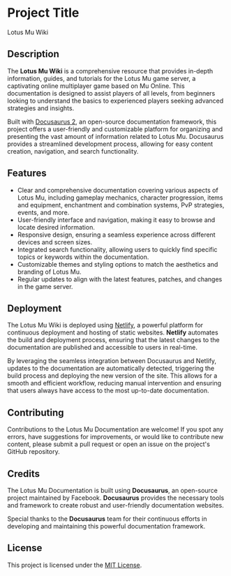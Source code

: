 # Project Title

Lotus Mu Wiki

## Description

The **Lotus Mu Wiki** is a comprehensive resource that provides in-depth information, guides, and tutorials for the Lotus Mu game server, a captivating online multiplayer game based on Mu Online. This documentation is designed to assist players of all levels, from beginners looking to understand the basics to experienced players seeking advanced strategies and insights.

Built with [Docusaurus 2](https://docusaurus.io/), an open-source documentation framework, this project offers a user-friendly and customizable platform for organizing and presenting the vast amount of information related to Lotus Mu. Docusaurus provides a streamlined development process, allowing for easy content creation, navigation, and search functionality.

## Features

- Clear and comprehensive documentation covering various aspects of Lotus Mu, including gameplay mechanics, character progression, items and equipment, enchantment and combination systems, PvP strategies, events, and more.
- User-friendly interface and navigation, making it easy to browse and locate desired information.
- Responsive design, ensuring a seamless experience across different devices and screen sizes.
- Integrated search functionality, allowing users to quickly find specific topics or keywords within the documentation.
- Customizable themes and styling options to match the aesthetics and branding of Lotus Mu.
- Regular updates to align with the latest features, patches, and changes in the game server.

## Deployment

The Lotus Mu Wiki is deployed using [Netlify](https://www.netlify.com/), a powerful platform for continuous deployment and hosting of static websites. **Netlify** automates the build and deployment process, ensuring that the latest changes to the documentation are published and accessible to users in real-time.

By leveraging the seamless integration between Docusaurus and Netlify, updates to the documentation are automatically detected, triggering the build process and deploying the new version of the site. This allows for a smooth and efficient workflow, reducing manual intervention and ensuring that users always have access to the most up-to-date documentation.

## Contributing

Contributions to the Lotus Mu Documentation are welcome! If you spot any errors, have suggestions for improvements, or would like to contribute new content, please submit a pull request or open an issue on the project's GitHub repository.

## Credits

The Lotus Mu Documentation is built using **Docusaurus**, an open-source project maintained by Facebook. **Docusaurus** provides the necessary tools and framework to create robust and user-friendly documentation websites.

Special thanks to the **Docusaurus** team for their continuous efforts in developing and maintaining this powerful documentation framework.

## License

This project is licensed under the [MIT License](LICENSE).